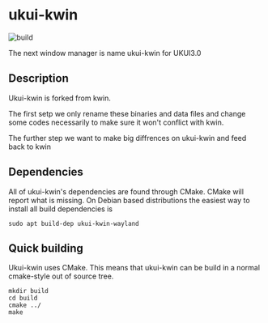 # ukui-kwin

![build](https://github.com/ukui/ukui-kwin/workflows/Check%20build/badge.svg?branch=master)

The next window manager is name ukui-kwin for UKUI3.0

## Description
Ukui-kwin is forked from kwin.

The first setp we only rename these binaries and data files and change some codes necessarily to make sure it won't conflict with kwin.

The further step we want to make big diffrences on ukui-kwin and feed back to kwin

## Dependencies
All of ukui-kwin's dependencies are found through CMake. CMake will report what is missing.
On Debian based distributions the easiest way to install all build dependencies is

    sudo apt build-dep ukui-kwin-wayland

## Quick building
  
Ukui-kwin uses CMake. This means that ukui-kwin can be build in a normal cmake-style out of source tree.

    mkdir build
    cd build
    cmake ../
    make


